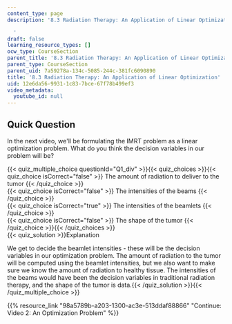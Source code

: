 ```yaml
---
content_type: page
description: '8.3 Radiation Therapy: An Application of Linear Optimization

  '
draft: false
learning_resource_types: []
ocw_type: CourseSection
parent_title: '8.3 Radiation Therapy: An Application of Linear Optimization '
parent_type: CourseSection
parent_uid: 7a59278a-134c-5085-244c-381fc6090890
title: '8.3 Radiation Therapy: An Application of Linear Optimization'
uid: 12e6da56-9931-1c83-7bce-67f78b499ef3
video_metadata:
  youtube_id: null
---
```

## Quick Question

In the next video, we'll be formulating the IMRT problem as a linear optimization problem. What do you think the decision variables in our problem will be?

{{< quiz_multiple_choice questionId="Q1_div" >}}{{< quiz_choices >}}{{< quiz_choice isCorrect="false" >}} The amount of radiation to deliver to the tumor {{< /quiz_choice >}}   
{{< quiz_choice isCorrect="false" >}} The intensities of the beams {{< /quiz_choice >}}   
{{< quiz_choice isCorrect="true" >}} The intensities of the beamlets {{< /quiz_choice >}}   
{{< quiz_choice isCorrect="false" >}} The shape of the tumor {{< /quiz_choice >}}{{< /quiz_choices >}}   
{{< quiz_solution >}}Explanation

We get to decide the beamlet intensities - these will be the decision variables in our optimization problem. The amount of radiation to the tumor will be computed using the beamlet intensities, but we also want to make sure we know the amount of radiation to healthy tissue. The intensities of the beams would have been the decision variables in traditional radiation therapy, and the shape of the tumor is data.{{< /quiz_solution >}}{{< /quiz_multiple_choice >}}

{{% resource_link "98a5789b-a203-1300-ac3e-513ddaf88866" "Continue: Video 2: An Optimization Problem" %}}